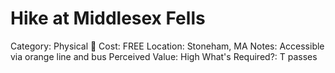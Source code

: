 # Hike at Middlesex Fells

Category: Physical 🏃
Cost: FREE
Location: Stoneham, MA
Notes: Accessible via orange line and bus
Perceived Value: High
What's Required?: T passes